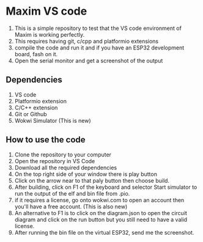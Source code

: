 # Maxim VS code
1. This is a simple repository to test that the VS code environment of Maxim is working perfectly.
2. This requires having git, c/cpp and platformio extensions
3. compile the code and run it and if you have an ESP32 development board, fash on it.
4. Open the serial monitor and get a screenshot of the output 
## Dependencies 
1. VS code 
2. Platformio extension
3. C/C++ extension
4. Git or Github
5. Wokwi Simulator (This is new)
## How to use the code
1. Clone the repository to your computer
2. Open the repository in VS Code
3. Download all the required dependencies
3. On the top right side of your window there is play button
3. Click on the arrow near to that paly button then choose build.
4. After building, click on F1 of the keyboard and selector Start simulator to run the output of the elf and bin file from .pio. 
5. if it requires a license, go onto wokwi.com to open an account then you'll have a free account. (This is also new)
5. An alternative to F1 is to click on the diagram.json to open the circuit diagram and click on the run button but you still need to have a valid license.
6. After running the bin file on the virtual ESP32, send me the screenshot.